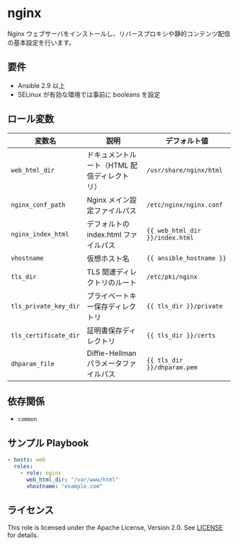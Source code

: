 nginx
=========

Nginx ウェブサーバをインストールし、リバースプロキシや静的コンテンツ配信の基本設定を行います。

要件
------------
- Ansible 2.9 以上  
- SELinux が有効な環境では事前に booleans を設定  

ロール変数
--------------
| 変数名                | 説明                                              | デフォルト値                                                             |
| --------------------- | ------------------------------------------------- | ------------------------------------------------------------------------ |
| `web_html_dir`        | ドキュメントルート（HTML 配信ディレクトリ）       | `/usr/share/nginx/html`                                                  |
| `nginx_conf_path`     | Nginx メイン設定ファイルパス                     | `/etc/nginx/nginx.conf`                                                  |
| `nginx_index_html`    | デフォルトの index.html ファイルパス             | `{{ web_html_dir }}/index.html`                                          |
| `vhostname`           | 仮想ホスト名                                       | `{{ ansible_hostname }}`                                                 |
| `tls_dir`             | TLS 関連ディレクトリのルート                     | `/etc/pki/nginx`                                                         |
| `tls_private_key_dir` | プライベートキー保存ディレクトリ                  | `{{ tls_dir }}/private`                                                  |
| `tls_certificate_dir` | 証明書保存ディレクトリ                            | `{{ tls_dir }}/certs`                                                    |
| `dhparam_file`        | Diffie-Hellman パラメータファイルパス             | `{{ tls_dir }}/dhparam.pem`                                              |

依存関係
------------
- `common`

サンプル Playbook
----------------
```yaml
- hosts: web
  roles:
    - role: nginx
      web_html_dir: "/var/www/html"
      vhostname: "example.com"
````

## ライセンス

This role is licensed under the Apache License, Version 2.0.
See [LICENSE](../../LICENSE) for details.
